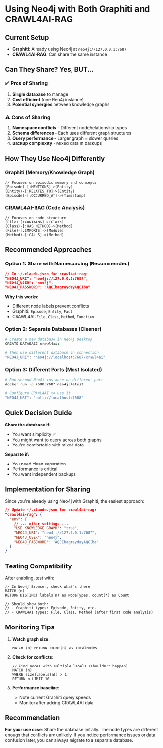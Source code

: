 # Using Neo4j with Both Graphiti and CRAWL4AI-RAG

## Current Setup
- **Graphiti**: Already using Neo4j at `neo4j://127.0.0.1:7687`
- **CRAWL4AI-RAG**: Can share the same instance

## Can They Share? Yes, BUT...

### ✅ Pros of Sharing
1. **Single database** to manage
2. **Cost efficient** (one Neo4j instance)
3. **Potential synergies** between knowledge graphs

### ⚠️ Cons of Sharing
1. **Namespace conflicts** - Different node/relationship types
2. **Schema differences** - Each uses different graph structures
3. **Query performance** - Larger graph = slower queries
4. **Backup complexity** - Mixed data in backups

## How They Use Neo4j Differently

### Graphiti (Memory/Knowledge Graph)
```cypher
// Focuses on episodic memory and concepts
(Episode)-[:MENTIONS]->(Entity)
(Entity)-[:RELATES_TO]->(Entity)
(Episode)-[:OCCURRED_AT]->(Timestamp)
```

### CRAWL4AI-RAG (Code Analysis)
```cypher
// Focuses on code structure
(File)-[:CONTAINS]->(Class)
(Class)-[:HAS_METHOD]->(Method)
(File)-[:IMPORTS]->(Module)
(Method)-[:CALLS]->(Method)
```

## Recommended Approaches

### Option 1: Share with Namespacing (Recommended)
```json
// In ~/.claude.json for crawl4ai-rag:
"NEO4J_URI": "neo4j://127.0.0.1:7687",
"NEO4J_USER": "neo4j",
"NEO4J_PASSWORD": "AQCIbagraydayAQCIba"
```

**Why this works:**
- Different node labels prevent conflicts
- Graphiti: `Episode`, `Entity`, `Fact`
- CRAWL4AI: `File`, `Class`, `Method`, `Function`

### Option 2: Separate Databases (Cleaner)
```bash
# Create a new database in Neo4j Desktop
CREATE DATABASE crawl4ai;

# Then use different database in connection
"NEO4J_URI": "neo4j://localhost:7687/crawl4ai"
```

### Option 3: Different Ports (Most Isolated)
```bash
# Run second Neo4j instance on different port
docker run -p 7688:7687 neo4j:latest

# Configure CRAWL4AI to use it
"NEO4J_URI": "bolt://localhost:7688"
```

## Quick Decision Guide

**Share the database if:**
- You want simplicity ✅
- You might want to query across both graphs
- You're comfortable with mixed data

**Separate if:**
- You need clean separation
- Performance is critical
- You want independent backups

## Implementation for Sharing

Since you're already using Neo4j with Graphiti, the easiest approach:

```json
// Update ~/.claude.json for crawl4ai-rag:
"crawl4ai-rag": {
  "env": {
    // ... other settings ...
    "USE_KNOWLEDGE_GRAPH": "true",
    "NEO4J_URI": "neo4j://127.0.0.1:7687",
    "NEO4J_USER": "neo4j",
    "NEO4J_PASSWORD": "AQCIbagraydayAQCIba"
  }
}
```

## Testing Compatibility

After enabling, test with:
```cypher
// In Neo4j Browser, check what's there:
MATCH (n) 
RETURN DISTINCT labels(n) as NodeTypes, count(*) as Count

// Should show both:
// - Graphiti types: Episode, Entity, etc.
// - CRAWL4AI types: File, Class, Method (after first code analysis)
```

## Monitoring Tips

1. **Watch graph size**: 
   ```cypher
   MATCH (n) RETURN count(n) as TotalNodes
   ```

2. **Check for conflicts**:
   ```cypher
   // Find nodes with multiple labels (shouldn't happen)
   MATCH (n)
   WHERE size(labels(n)) > 1
   RETURN n LIMIT 10
   ```

3. **Performance baseline**:
   - Note current Graphiti query speeds
   - Monitor after adding CRAWL4AI data

## Recommendation

**For your use case**: Share the database initially. The node types are different enough that conflicts are unlikely. If you notice performance issues or data confusion later, you can always migrate to a separate database.
